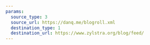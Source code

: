 ```yaml
---
params:
  source_type: 3
  source_url: https://danq.me/blogroll.xml
  destination_type: 1
  destination_url: https://www.zylstra.org/blog/feed/
---
```

